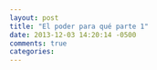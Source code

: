 ```yaml
---
layout: post
title: "El poder para qué parte 1"
date: 2013-12-03 14:20:14 -0500
comments: true
categories: 
---
```

